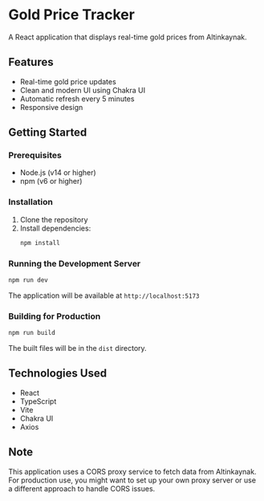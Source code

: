 # Gold Price Tracker

A React application that displays real-time gold prices from Altinkaynak.

## Features

- Real-time gold price updates
- Clean and modern UI using Chakra UI
- Automatic refresh every 5 minutes
- Responsive design

## Getting Started

### Prerequisites

- Node.js (v14 or higher)
- npm (v6 or higher)

### Installation

1. Clone the repository
2. Install dependencies:
   ```bash
   npm install
   ```

### Running the Development Server

```bash
npm run dev
```

The application will be available at `http://localhost:5173`

### Building for Production

```bash
npm run build
```

The built files will be in the `dist` directory.

## Technologies Used

- React
- TypeScript
- Vite
- Chakra UI
- Axios

## Note

This application uses a CORS proxy service to fetch data from Altinkaynak. For production use, you might want to set up your own proxy server or use a different approach to handle CORS issues.
